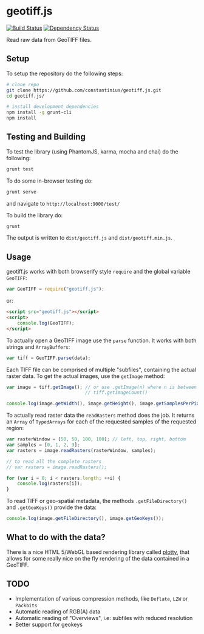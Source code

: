 # geotiff.js
[![Build Status](https://travis-ci.org/constantinius/geotiff.js.svg)](https://travis-ci.org/constantinius/geotiff.js) [![Dependency Status](https://www.versioneye.com/user/projects/566af91d4e049b0041000083/badge.svg?style=flat)](https://www.versioneye.com/user/projects/566af91d4e049b0041000083)

Read raw data from GeoTIFF files.

## Setup

To setup the repository do the following steps:

```bash
# clone repo
git clone https://github.com/constantinius/geotiff.js.git
cd geotiff.js/

# install development dependencies
npm install -g grunt-cli
npm install
```

## Testing and Building

To test the library (using PhantomJS, karma, mocha and chai) do the following:

```bash
grunt test
```

To do some in-browser testing do:

```bash
grunt serve
```

and navigate to `http://localhost:9000/test/`

To build the library do:

```bash
grunt
```

The output is written to `dist/geotiff.js` and `dist/geotiff.min.js`.

## Usage

geotiff.js works with both browserify style `require` and the global variable
`GeoTIFF`:

```javascript
var GeoTIFF = require("geotiff.js");
```

or:

```html
<script src="geotiff.js"></script>
<script>
    console.log(GeoTIFF);
</script>
```

To actually open a GeoTIFF image use the `parse` function. It works with both 
strings and `ArrayBuffers`:

```javascript
var tiff = GeoTIFF.parse(data);
```

Each TIFF file can be comprised of multiple "subfiles", containing the actual
raster data. To get the actual images, use the `getImage` method:

```javascript
var image = tiff.getImage(); // or use .getImage(n) where n is between 0 and
                             // tiff.getImageCount()

console.log(image.getWidth(), image.getHeight(), image.getSamplesPerPixel());
```

To actually read raster data the `readRasters` method does the job. It returns
an `Array` of `TypedArrays` for each of the requested samples of the requested
region:

```javascript
var rasterWindow = [50, 50, 100, 100]; // left, top, right, bottom
var samples = [0, 1, 2, 3];
var rasters = image.readRasters(rasterWindow, samples);

// to read all the complete rasters 
// var rasters = image.readRasters();

for (var i = 0; i < rasters.length; ++i) {
    console.log(rasters[i]);
}
```

To read TIFF or geo-spatial metadata, the methods `.getFileDirectory()` and
`.getGeoKeys()` provide the data:

```javascript
console.log(image.getFileDirectory(), image.getGeoKeys());
```

## What to do with the data?

There is a nice HTML 5/WebGL based rendering library called
[plotty](https://github.com/santilland/plotty), that allows for some really nice
on the fly rendering of the data contained in a GeoTIFF.

## TODO

* Implementation of various compression methods, like `Deflate`, `LZW` or
  `Packbits`
* Automatic reading of RGB(A) data
* Automatic reading of "Overviews", i.e: subfiles with reduced resolution
* Better support for geokeys